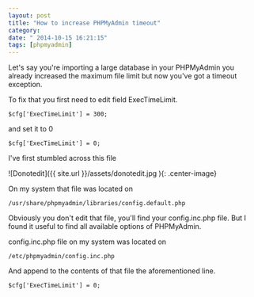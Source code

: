 ```yaml
---
layout: post
title: "How to increase PHPMyAdmin timeout"
category: 
date: " 2014-10-15 16:21:15"
tags: [phpmyadmin]
---
```


Let's say you're importing a large database in your PHPMyAdmin you already increased
the maximum file limit but now you've got a timeout exception.

To fix that you first need to edit field ExecTimeLimit.

<code>$cfg['ExecTimeLimit'] = 300;</code>

and set it to 0

<code>$cfg['ExecTimeLimit'] = 0;</code>

I've first stumbled across this file

![Donotedit]({{ site.url }}/assets/donotedit.jpg ){: .center-image}

On my system that file was located on

<code>/usr/share/phpmyadmin/libraries/config.default.php</code>

Obviously you don't edit that file, you'll find your config.inc.php file.
But I found it useful to find all available options of PHPMyAdmin.

config.inc.php file on my system was located on

<code>/etc/phpmyadmin/config.inc.php</code>

And append to the contents of that file the aforementioned line.

<code>$cfg['ExecTimeLimit'] = 0;</code>